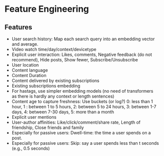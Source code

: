 # Feature Engineering

## Features
* User search history: Map each search query into an embedding vector and average.
* Video watch time/day/context/devicetype
* Explicit user interaction: Likes, comments, Negative feedback (do not recommend), Hide posts, Show fewer, Subscribe/Unsubscribe
* User location
* Content language
* Content Duration
* Content delivered by existing subscriptions
* Existing subscriptions embedding
* For hastags, use simpler embedding models (no need of transformers as there is hardly any context or length sentences)
* Content age to capture freshness: Use buckets (or log?) 0: less than 1 hour, 1 : between 1 to 5 hours, 2: between 5 to 24 hours, 3: between 1-7 days, 4: between 7-30 days, 5: more than a month
* Explicit user mentions
* User-author affinities: Like/click/comment/share rate, Length of friendship, Close friends and family
* Especially for passive users: Dwell-time: the time a user spends on a post.
* Especially for passive users: Skip: say a user spends less than t seconds (e.g., 0.5 seconds)
